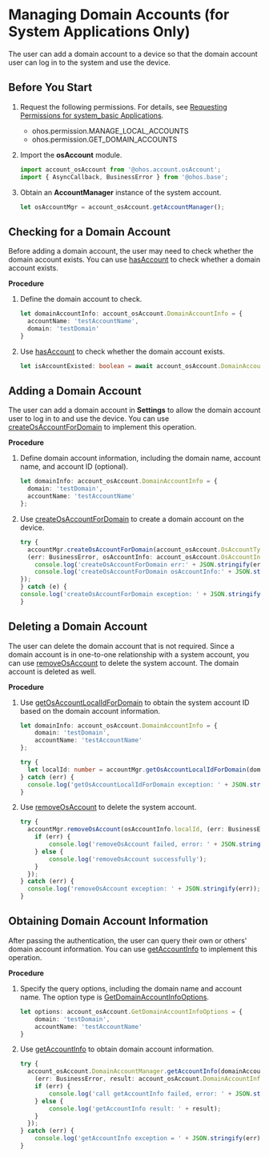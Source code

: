 # Managing Domain Accounts (for System Applications Only)

The user can add a domain account to a device so that the domain account user can log in to the system and use the device.

## Before You Start

1. Request the following permissions. For details, see [Requesting Permissions for system_basic Applications](../security/AccessToken/determine-application-mode.md#requesting-permissions-for-system_basic-applications).
   - ohos.permission.MANAGE_LOCAL_ACCOUNTS
   - ohos.permission.GET_DOMAIN_ACCOUNTS

2. Import the **osAccount** module.

   ```ts
   import account_osAccount from '@ohos.account.osAccount';
   import { AsyncCallback, BusinessError } from '@ohos.base';
   ```

3. Obtain an **AccountManager** instance of the system account.

   ```ts
   let osAccountMgr = account_osAccount.getAccountManager();
   ```

## Checking for a Domain Account

Before adding a domain account, the user may need to check whether the domain account exists. You can use [hasAccount](../reference/apis-basic-services-kit/js-apis-osAccount-sys.md#hasaccount10) to check whether a domain account exists.

**Procedure**

1. Define the domain account to check.

   ```ts
   let domainAccountInfo: account_osAccount.DomainAccountInfo = {
     accountName: 'testAccountName',
     domain: 'testDomain'
   }
   ```

2. Use [hasAccount](../reference/apis-basic-services-kit/js-apis-osAccount-sys.md#hasaccount10) to check whether the domain account exists.

   ```ts
   let isAccountExisted: boolean = await account_osAccount.DomainAccountManager.hasAccount(domainAccountInfo);
   ```

## Adding a Domain Account

The user can add a domain account in **Settings** to allow the domain account user to log in to and use the device. You can use [createOsAccountForDomain](../reference/apis-basic-services-kit/js-apis-osAccount-sys.md#createosaccountfordomain) to implement this operation.

**Procedure**

1. Define domain account information, including the domain name, account name, and account ID (optional).

   ```ts
   let domainInfo: account_osAccount.DomainAccountInfo = {
     domain: 'testDomain',
     accountName: 'testAccountName'
   };
   ```

2. Use [createOsAccountForDomain](../reference/apis-basic-services-kit/js-apis-osAccount-sys.md#createosaccountfordomain) to create a domain account on the device.

   ```ts
   try {
     accountMgr.createOsAccountForDomain(account_osAccount.OsAccountType.NORMAL, domainInfo,
     (err: BusinessError, osAccountInfo: account_osAccount.OsAccountInfo)=>{
       console.log('createOsAccountForDomain err:' + JSON.stringify(err));
       console.log('createOsAccountForDomain osAccountInfo:' + JSON.stringify(osAccountInfo));
   });
   } catch (e) {
   console.log('createOsAccountForDomain exception: ' + JSON.stringify(e));
   }
   ```

## Deleting a Domain Account

The user can delete the domain account that is not required. Since a domain account is in one-to-one relationship with a system account, you can use [removeOsAccount](../reference/apis-basic-services-kit/js-apis-osAccount-sys.md#removeosaccount) to delete the system account. The domain account is deleted as well.

**Procedure**

1. Use [getOsAccountLocalIdForDomain](../reference/apis-basic-services-kit/js-apis-osAccount.md#getosaccountlocalidfordomain9) to obtain the system account ID based on the domain account information.

   ```ts
   let domainInfo: account_osAccount.DomainAccountInfo = {
       domain: 'testDomain',
       accountName: 'testAccountName'
   };

   try {
     let localId: number = accountMgr.getOsAccountLocalIdForDomain(domainInfo);
   } catch (err) {
     console.log('getOsAccountLocalIdForDomain exception: ' + JSON.stringify(err));
   }
   ```

2. Use [removeOsAccount](../reference/apis-basic-services-kit/js-apis-osAccount-sys.md#removeosaccount) to delete the system account.

   ```ts
   try {
     accountMgr.removeOsAccount(osAccountInfo.localId, (err: BusinessError)=>{
       if (err) {
           console.log('removeOsAccount failed, error: ' + JSON.stringify(err));
       } else {
           console.log('removeOsAccount successfully');
       }
     });
   } catch (err) {
     console.log('removeOsAccount exception: ' + JSON.stringify(err));
   }
   ```

## Obtaining Domain Account Information

After passing the authentication, the user can query their own or others' domain account information. You can use [getAccountInfo](../reference/apis-basic-services-kit/js-apis-osAccount-sys.md#getaccountinfo10) to implement this operation.

**Procedure**

1. Specify the query options, including the domain name and account name. The option type is [GetDomainAccountInfoOptions](../reference/apis-basic-services-kit/js-apis-osAccount-sys.md#getdomainaccountinfooptions10).

   ```ts
   let options: account_osAccount.GetDomainAccountInfoOptions = {
       domain: 'testDomain',
       accountName: 'testAccountName'
   }
   ```

2. Use [getAccountInfo](../reference/apis-basic-services-kit/js-apis-osAccount-sys.md#getaccountinfo10) to obtain domain account information.

   ```ts
   try {
     account_osAccount.DomainAccountManager.getAccountInfo(domainAccountInfo,
       (err: BusinessError, result: account_osAccount.DomainAccountInfo) => {
       if (err) {
           console.log('call getAccountInfo failed, error: ' + JSON.stringify(err));
       } else {
           console.log('getAccountInfo result: ' + result);
       }
     });
   } catch (err) {
       console.log('getAccountInfo exception = ' + JSON.stringify(err));
   }
   ```
